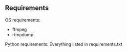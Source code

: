 Requirements
------------

OS requirements:
* ffmpeg
* rtmpdump

Python requirements:
Everything listed in requirements.txt
